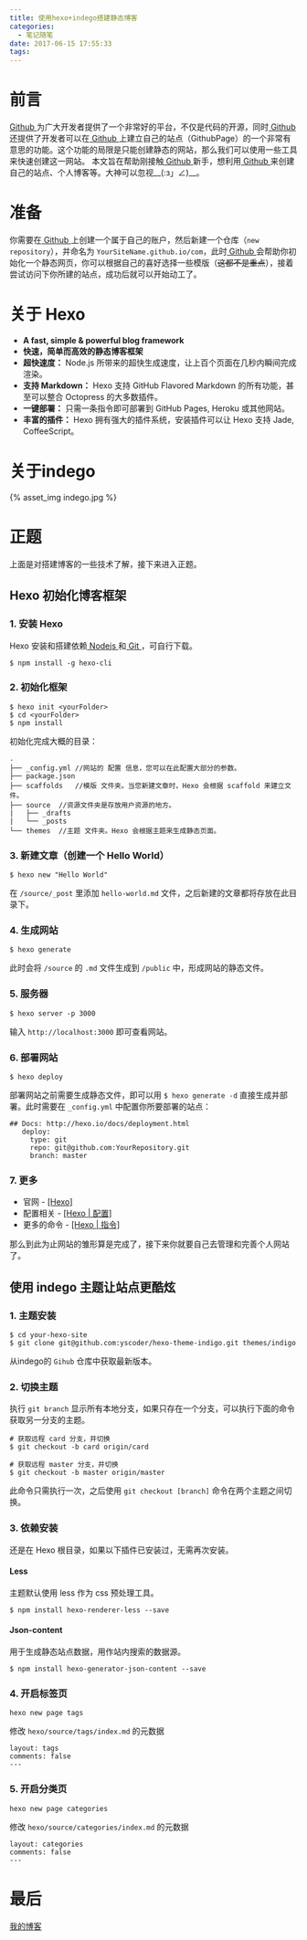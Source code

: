 ```yaml
---
title: 使用hexo+indego搭建静态博客
categories:
  - 笔记随笔
date: 2017-06-15 17:55:33
tags:
---
```

# 前言
[Github ](https://github.com/)为广大开发者提供了一个非常好的平台，不仅是代码的开源，同时[ Github ](https://github.com/)还提供了开发者可以在[ Github ](https://github.com/)上建立自己的站点（GithubPage）的一个非常有意思的功能。这个功能的局限是只能创建静态的网站，那么我们可以使用一些工具来快速创建这一网站。
本文旨在帮助刚接触[ Github ](https://github.com/)新手，想利用[ Github ](https://github.com/)来创建自己的站点、个人博客等。大神可以忽视__(:з」∠)__。

# 准备
你需要在[ Github ](https://github.com/)上创建一个属于自己的账户，然后新建一个仓库（`new repository`），并命名为 `YourSiteName.github.io/com`，此时[ Github ](https://github.com/)会帮助你初始化一个静态网页，你可以根据自己的喜好选择一些模版（~~这都不是重点~~），接着尝试访问下你所建的站点，成功后就可以开始动工了。

# 关于 Hexo
* **A fast, simple & powerful blog framework**
* **快速，简单而高效的静态博客框架**
 * **超快速度：** Node.js 所带来的超快生成速度，让上百个页面在几秒内瞬间完成渲染。
 * **支持 Markdown：** Hexo 支持 GitHub Flavored Markdown 的所有功能，甚至可以整合 Octopress 的大多数插件。
 * **一键部署：** 只需一条指令即可部署到 GitHub Pages, Heroku 或其他网站。
 * **丰富的插件：** Hexo 拥有强大的插件系统，安装插件可以让 Hexo 支持 Jade, CoffeeScript。

# 关于indego
{% asset_img indego.jpg %}


<!-- more -->

# 正题
上面是对搭建博客的一些技术了解，接下来进入正题。

## Hexo 初始化博客框架
### 1. 安装 Hexo
Hexo 安装和搭建依赖[ Nodejs ](https://nodejs.org/en/)和[ Git ](http://git-scm.com/)，可自行下载。
```
$ npm install -g hexo-cli
```

### 2. 初始化框架
```
$ hexo init <yourFolder>
$ cd <yourFolder>
$ npm install
```
 初始化完成大概的目录：
```
.
├── _config.yml //网站的 配置 信息，您可以在此配置大部分的参数。
├── package.json
├── scaffolds 	//模版 文件夹。当您新建文章时，Hexo 会根据 scaffold 来建立文件。
├── source 	//资源文件夹是存放用户资源的地方。
|   ├── _drafts
|   └── _posts
└── themes 	//主题 文件夹。Hexo 会根据主题来生成静态页面。
```

### 3. 新建文章（创建一个 Hello World）
```
$ hexo new "Hello World"
```
 在 `/source/_post` 里添加 `hello-world.md` 文件，之后新建的文章都将存放在此目录下。

### 4. 生成网站
```
$ hexo generate
```
 此时会将 `/source` 的 `.md` 文件生成到 `/public` 中，形成网站的静态文件。

### 5. 服务器
```
$ hexo server -p 3000
```
 输入 `http://localhost:3000` 即可查看网站。

### 6. 部署网站
```
$ hexo deploy
```
 部署网站之前需要生成静态文件，即可以用 `$ hexo generate -d` 直接生成并部署。此时需要在 `_config.yml` 中配置你所要部署的站点：
 ```
 ## Docs: http://hexo.io/docs/deployment.html
	deploy:
	  type: git
	  repo: git@github.com:YourRepository.git
	  branch: master
  ```
### 7. 更多
* 官网 - [[Hexo]](https://hexo.io/zh-cn/)
* 配置相关 - [[Hexo | 配置]](https://hexo.io/zh-cn/docs/configuration.html)
* 更多的命令 - [[Hexo | 指令]](https://hexo.io/zh-cn/docs/commands.html)

那么到此为止网站的雏形算是完成了，接下来你就要自己去管理和完善个人网站了。

## 使用 indego 主题让站点更酷炫
### 1. 主题安装
```
$ cd your-hexo-site
$ git clone git@github.com:yscoder/hexo-theme-indigo.git themes/indigo
```
 从indego的 `Gihub` 仓库中获取最新版本。

### 2. 切换主题
执行 `git branch` 显示所有本地分支，如果只存在一个分支，可以执行下面的命令获取另一分支的主题。
```
# 获取远程 card 分支，并切换
$ git checkout -b card origin/card

# 获取远程 master 分支，并切换
$ git checkout -b master origin/master
```
此命令只需执行一次，之后使用 `git checkout [branch]` 命令在两个主题之间切换。

### 3. 依赖安装
还是在 Hexo 根目录，如果以下插件已安装过，无需再次安装。

#### Less
主题默认使用 less 作为 css 预处理工具。
```
$ npm install hexo-renderer-less --save
```
#### Json-content
用于生成静态站点数据，用作站内搜索的数据源。
```
$ npm install hexo-generator-json-content --save
```


### 4. 开启标签页
```
hexo new page tags
```
修改 `hexo/source/tags/index.md` 的元数据
```
layout: tags
comments: false
---
```

### 5. 开启分类页
```
hexo new page categories
```
修改 `hexo/source/categories/index.md` 的元数据
```
layout: categories
comments: false
---
```

# 最后
[我的博客](http://hellowangwei.github.io/blog)

